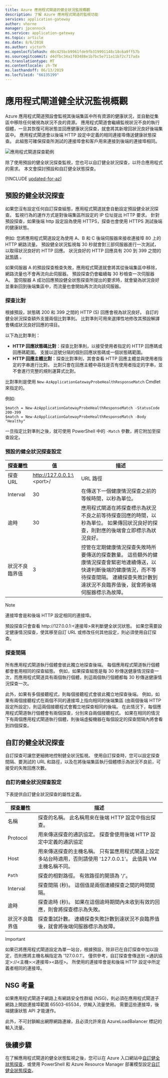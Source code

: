 ```yaml
---
title: Azure 應用程式閘道的健全狀況監視概觀
description: 了解 Azure 應用程式閘道的監視功能
services: application-gateway
author: vhorne
manager: jpconnock
ms.service: application-gateway
ms.topic: article
ms.date: 8/6/2018
ms.author: victorh
ms.openlocfilehash: d0c425bcb9961fde9fb319991148c18c6a9ff57b
ms.sourcegitcommit: d4dfbc34a1f03488e1b7bc5e711a11b72c717ada
ms.translationtype: MT
ms.contentlocale: zh-TW
ms.lasthandoff: 06/13/2019
ms.locfileid: "66135199"
---
```

# <a name="application-gateway-health-monitoring-overview"></a>應用程式閘道健全狀況監視概觀

Azure 應用程式閘道預設會監視其後端集區中所有資源的健康狀況，並自動從集區中移除任何被視為狀況不良的資源。 應用程式閘道會繼續監視狀況不良的執行個體，一旦其恢復可用狀態並回應健康狀況探查，就會將其新增回狀況良好後端集區中。 應用程式閘道會以後端 HTTP 設定中定義的相同連接埠傳送健康狀態探查。 此組態可確保探查所測試的連接埠會和客戶用來連接到後端的連接埠相同。

![應用程式閘道探查範例][1]

除了使用預設的健全狀況探查監視，您也可以自訂健全狀況探查，以符合應用程式的需求。 本文會探討預設和自訂健全狀態探查。

[!INCLUDE [updated-for-az](../../includes/updated-for-az.md)]

## <a name="default-health-probe"></a>預設的健全狀況探查

如果您沒有設定任何自訂探查組態，應用程式閘道就會自動設定預設健全狀況探查。 監視行為的運作方式是對後端集區所設定的 IP 位址提出 HTTP 要求。 針對預設探查，如果後端 http 設定設為使用 HTTPS，探查也會使用 HTTPS 測試後端的健康狀態。

例如: 您將應用程式閘道設定為使用 A、B 和 C 後端伺服器來接收連接埠 80 上的 HTTP 網路流量。 預設健全狀況監視每 30 秒就會對三部伺服器進行一次測試，以取得狀況良好的 HTTP 回應。 狀況良好的 HTTP 回應具有 200 到 399 之間的 [狀態碼](https://msdn.microsoft.com/library/aa287675.aspx) 。

如果伺服器 A 的預設探查檢查失敗，應用程式閘道就會將其從後端集區中移除，網路流量也不會再流向此伺服器。 預設探查仍會繼續每 30 秒檢查一次伺服器 A。 當伺服器 A 成功回應預設健全狀態探查所提出的要求時，就會變為狀況良好並重新回到後端集區中，而流量也會開始再次流向該伺服器。

### <a name="probe-matching"></a>探查比對

根據預設，狀態碼 200 和 399 之間的 HTTP (S) 回應會視為狀況良好。 自訂的健全狀況探查額外支援兩個比對準則。 比對準則可用來選擇性地修改其預設解譯會構成狀況良好回應的項目。

以下為比對準則： 

- **HTTP 回應狀態碼比對**：探查比對準則，以接受使用者指定的 HTTP 回應碼或回應碼範圍。 支援以逗號分隔的個別回應狀態碼或一個狀態碼範圍。
- **HTTP 回應主體比對**：探查比對準則，其會查看 HTTP 回應主體並與使用者指定的字串進行比對。 比對只會在回應主體中尋找是否有使用者指定的字串，並不會進行完整的規則運算式比對。

比對準則是使用 `New-AzApplicationGatewayProbeHealthResponseMatch` Cmdlet 來指定的。

例如:

```azurepowershell
$match = New-AzApplicationGatewayProbeHealthResponseMatch -StatusCode 200-399
$match = New-AzApplicationGatewayProbeHealthResponseMatch -Body "Healthy"
```
一旦指定比對準則之後，就可使用 PowerShell 中的 `-Match` 參數，將它附加至探查設定。

### <a name="default-health-probe-settings"></a>預設的健全狀況探查設定

| 探查屬性 | 值 | 描述 |
| --- | --- | --- |
| 探查 URL |http://127.0.0.1:\<port\>/ |URL 路徑 |
| Interval |30 |在傳送下一個健康情況探查之前的等候時間，以秒為單位。|
| 逾時 |30 |應用程式閘道在將探查標示為狀況不良之前等待探查回應的時間，以秒為單位。 如果傳回狀況良好的探查，則對應的後端會立即標示為狀況良好。|
| 狀況不良臨界值 |3 |控管在定期健康情況探查失敗時所要傳送的探查數量。 這些額外的健康情況探查會緊密地連續傳送，以快速判斷後端的健康情況，而不等待探查間隔。 連續探查失敗計數到達狀況不良臨界值後，就會將後端伺服器標示為故障。 |

> [!NOTE]
> 連接埠會是和後端 HTTP 設定相同的連接埠。

預設探查只會查看 http:\//127.0.0.1:\<連接埠\>來判斷健全狀況狀態。 如果您需要設定健康情況探查，使其移至自訂 URL 或修改任何其他設定，則必須使用自訂探查。

### <a name="probe-intervals"></a>探查間隔

所有應用程式閘道執行個體會彼此獨立地探查後端。 每個應用程式閘道執行個體都會套用相同的探查組態。 例如，如果探查組態是每 30 秒傳送健康情況探查一次，而應用程式閘道具有兩個執行個體，則這兩個執行個體都每 30 秒傳送健康情況探查一次。

此外，如果有多個接聽程式，則每個接聽程式會彼此獨立地探查後端。 例如，如果有兩個接聽程式在兩個不同的連接埠上指向相同的後端集區 (由兩個後端 HTTP 設定所設定)，則這兩個接聽程式會獨立地探查相同的後端。 在此情況下，每個應用程式閘道執行個體會有兩個探查，分別來自兩個接聽程式。 如果在相同的情況下有兩個應用程式閘道執行個體，則後端虛擬機器在每個設定的探查間隔內將會看到四個探查。

## <a name="custom-health-probe"></a>自訂的健全狀況探查

自訂探查可讓您更細微地控制健全狀況監視。 使用自訂探查時，您可以設定探查間隔、要測試的 URL 和路徑，以及在將後端集區執行個體標示為狀況不良前，可接受的失敗回應次數。

### <a name="custom-health-probe-settings"></a>自訂的健全狀況探查設定

下表提供自訂健全狀況探查的屬性定義。

| 探查屬性 | 描述 |
| --- | --- |
| 名稱 |探查的名稱。 此名稱用來在後端 HTTP 設定中指出探查。 |
| Protocol |用來傳送探查的通訊協定。 探查會使用後端 HTTP 設定中定義的通訊協定 |
| Host |用來傳送探查的主機名稱。 只有當應用程式閘道上設定多站台時適用，否則請使用 '127.0.0.1'。 此值與 VM 主機名稱不同。 |
| `Path` |探查的相對路徑。 有效路徑的開頭為 '/'。 |
| Interval |探查間隔 (秒)。 這個值是兩個連續探查之間的時間間隔。 |
| 逾時 |探查逾時 (秒)。 如果在這個逾時期間內未收到有效的回應，則會將探查標示為失敗。  |
| 狀況不良臨界值 |探查重試計數。 連續探查失敗計數到達狀況不良臨界值後，就會將後端伺服器標示為故障。 |

> [!IMPORTANT]
> 如果已將應用程式閘道設定為單一站台，根據預設，除非已在自訂探查中加以設定，否則應將主機名稱指定為 '127.0.0.1'。
> 僅供參考，自訂探查會傳送到 \<通訊協定\>://\<主機\>:\<連接埠\>\<路徑\>。 所使用的連接埠會是和後端 HTTP 設定中所定義者相同的連接埠。

## <a name="nsg-considerations"></a>NSG 考量

如果應用程式閘道子網路上有網路安全性群組 (NSG)，則必須在應用程式閘道子網路上開啟連接埠範圍 65503-65534，供輸入流量使用。 需要這些連接埠，後端健康狀態 API 才能運作。

此外，不可封鎖輸出網際網路連線，且必須允許來自 AzureLoadBalancer 標記的輸入流量。

## <a name="next-steps"></a>後續步驟
在了解應用程式閘道的健全狀態監視之後，您可以在 Azure 入口網站中[自訂健全狀態探查](application-gateway-create-probe-portal.md)，或使用 PowerShell 和 Azure Resource Manager 部署模型設定[自訂健全狀態探查](application-gateway-create-probe-ps.md)。

[1]: ./media/application-gateway-probe-overview/appgatewayprobe.png

